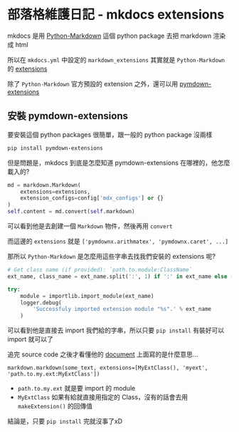 # 部落格維護日記 - mkdocs extensions

mkdocs 是用 [Python-Markdown](https://github.com/Python-Markdown/markdown) 這個 python package 去把 markdown 渲染成 html

所以在 `mkdocs.yml` 中設定的 `markdown_extensions` 其實就是 `Python-Markdown` 的 [extensions](https://python-markdown.github.io/extensions/api/)

除了 `Python-Markdown` 官方預設的 extension 之外，還可以用 [pymdown-extensions](https://facelessuser.github.io/pymdown-extensions/)

## 安裝 pymdown-extensions

要安裝這個 python packages 很簡單，跟一般的 python package 沒兩樣

```bash
pip install pymdown-extensions
```

但是問題是，mkdocs 到底是怎麼知道 pymdown-extensions 在哪裡的，他怎麼載入的?

```python linenums="291" hl_lines="2" tab="mkdocs/nav.py#L291 ( mkdocs==0.17.2 )"
md = markdown.Markdown(
    extensions=extensions,
    extension_configs=config['mdx_configs'] or {}
)
self.content = md.convert(self.markdown)
```

可以看到他是去創建一個 `Markdown` 物件，然後再用 `convert`

而這邊的 `extensions` 就是 `['pymdownx.arithmatex', 'pymdownx.caret', ...]`

那所以 `Python-Markdown` 是怎麼用這些字串去找我們安裝的 extensions 呢?

```python linenums="162" hl_lines="5" tab="markdown/core.py#L162 ( Markdown==3.0.1 )"
# Get class name (if provided): `path.to.module:ClassName`
ext_name, class_name = ext_name.split(':', 1) if ':' in ext_name else (ext_name, '')

try:
    module = importlib.import_module(ext_name)
    logger.debug(
        'Successfuly imported extension module "%s".' % ext_name
    )
```

可以看到他是直接去 import 我們給的字串，所以只要 `pip install` 有裝好可以 import 就可以了

追完 source code 之後才看懂他的 [document](https://python-markdown.github.io/extensions/) 上面寫的是什麼意思...

`markdown.markdown(some_text, extensions=[MyExtClass(), 'myext', 'path.to.my.ext:MyExtClass'])`

* `path.to.my.ext` 就是要 import 的 module
* `MyExtClass` 如果有給就直接用指定的 Class，沒有的話會去用 `makeExtension()` 的回傳值

結論是，只要 `pip install` 完就沒事了xD
